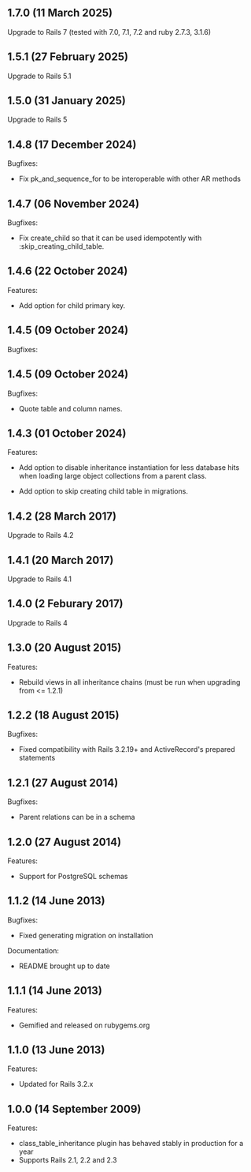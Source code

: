 ## 1.7.0 (11 March 2025)

Upgrade to Rails 7 (tested with 7.0, 7.1, 7.2 and ruby 2.7.3, 3.1.6)

## 1.5.1 (27 February 2025)

Upgrade to Rails 5.1

## 1.5.0 (31 January 2025)

Upgrade to Rails 5

## 1.4.8 (17 December 2024)
Bugfixes:
  - Fix pk_and_sequence_for to be interoperable with other AR methods

## 1.4.7 (06 November 2024)

Bugfixes:
  - Fix create_child so that it can be used idempotently
    with :skip_creating_child_table.

## 1.4.6 (22 October 2024)

Features:

  - Add option for child primary key.

## 1.4.5 (09 October 2024)

Bugfixes:
## 1.4.5 (09 October 2024)

Bugfixes:

  - Quote table and column names.

## 1.4.3 (01 October 2024)

Features:

  - Add option to disable inheritance instantiation for less
  database hits when loading large object collections from a
  parent class.

  - Add option to skip creating child table in migrations.

## 1.4.2 (28 March 2017)

Upgrade to Rails 4.2


## 1.4.1 (20 March 2017)

Upgrade to Rails 4.1

## 1.4.0 (2 Feburary 2017)

Upgrade to Rails 4

## 1.3.0 (20 August 2015)

Features:

  - Rebuild views in all inheritance chains (must be run when upgrading from <= 1.2.1)

## 1.2.2 (18 August 2015)

Bugfixes:

  - Fixed compatibility with Rails 3.2.19+ and ActiveRecord's prepared statements

## 1.2.1 (27 August 2014)

Bugfixes:

  - Parent relations can be in a schema

## 1.2.0 (27 August 2014)

Features:

  - Support for PostgreSQL schemas

## 1.1.2 (14 June 2013)

Bugfixes:

  - Fixed generating migration on installation

Documentation:

  - README brought up to date

## 1.1.1 (14 June 2013)

Features:

  - Gemified and released on rubygems.org

## 1.1.0 (13 June 2013)

Features:

  - Updated for Rails 3.2.x

## 1.0.0 (14 September 2009)

Features:

  - class_table_inheritance plugin has behaved stably in production for a year
  - Supports Rails 2.1, 2.2 and 2.3

